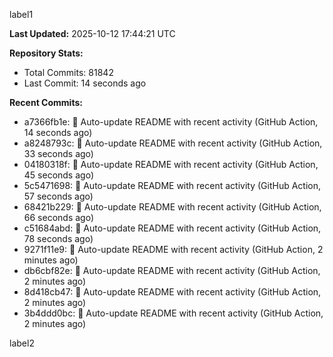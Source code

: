 
label1 
<!-- ACTIVITY_START -->
**Last Updated:** 2025-10-12 17:44:21 UTC

**Repository Stats:**
- Total Commits: 81842
- Last Commit: 14 seconds ago

**Recent Commits:**
- a7366fb1e: 🤖 Auto-update README with recent activity (GitHub Action, 14 seconds ago)
- a8248793c: 🤖 Auto-update README with recent activity (GitHub Action, 33 seconds ago)
- 04180318f: 🤖 Auto-update README with recent activity (GitHub Action, 45 seconds ago)
- 5c5471698: 🤖 Auto-update README with recent activity (GitHub Action, 57 seconds ago)
- 68421b229: 🤖 Auto-update README with recent activity (GitHub Action, 66 seconds ago)
- c51684abd: 🤖 Auto-update README with recent activity (GitHub Action, 78 seconds ago)
- 9271f11e9: 🤖 Auto-update README with recent activity (GitHub Action, 2 minutes ago)
- db6cbf82e: 🤖 Auto-update README with recent activity (GitHub Action, 2 minutes ago)
- 8d418cb47: 🤖 Auto-update README with recent activity (GitHub Action, 2 minutes ago)
- 3b4ddd0bc: 🤖 Auto-update README with recent activity (GitHub Action, 2 minutes ago)
<!-- ACTIVITY_END -->

label2
